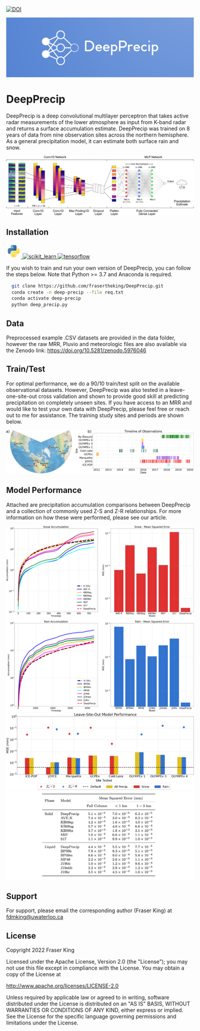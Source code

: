 [![DOI](https://zenodo.org/badge/DOI/10.5281/zenodo.5976046.svg)](https://doi.org/10.5281/zenodo.5976046)

![alt text](https://github.com/frasertheking/DeepPrecip/blob/main/images/logo.png)

# DeepPrecip

DeepPrecip is a deep convolutional multilayer perceptron that takes active radar measurements of the lower atmosphere as input from K-band radar and returns a surface accumulation estimate. DeepPrecip was trained on 8 years of data from nine observation sites across the northern hemisphere. As a general precipitation model, it can estimate both surface rain and snow.

![alt text](https://github.com/frasertheking/DeepPrecip/blob/main/images/structure.jpg)

## Installation

<p align="left"> <a href="https://www.python.org" target="_blank" rel="noreferrer"> <img src="https://raw.githubusercontent.com/devicons/devicon/master/icons/python/python-original.svg" alt="python" width="40" height="40"/> </a> <a href="https://scikit-learn.org/" target="_blank" rel="noreferrer"> <img src="https://upload.wikimedia.org/wikipedia/commons/0/05/Scikit_learn_logo_small.svg" alt="scikit_learn" width="40" height="40"/> </a> <a href="https://www.tensorflow.org" target="_blank" rel="noreferrer"> <img src="https://www.vectorlogo.zone/logos/tensorflow/tensorflow-icon.svg" alt="tensorflow" width="40" height="40"/> </a> </p>

If you wish to train and run your own version of DeepPrecip, you can follow the steps below. Note that Python >= 3.7 and Anaconda is required. 

```bash
  git clone https://github.com/frasertheking/DeepPrecip.git
  conda create -n deep-precip --file req.txt
  conda activate deep-precip
  python deep_precip.py
```

## Data

Preprocessed example .CSV datasets are provided in the data folder, however the raw MRR, Pluvio and meteorologic files are also available via the Zenodo link: 
https://doi.org/10.5281/zenodo.5976046

## Train/Test

For optimal performance, we do a 90/10 train/test split on the available observational datasets. However, DeepPrecip was also tested in a leave-one-site-out cross validation and shown to provide good skill at predicting precipitation on completely unseen sites. If you have access to an MRR and would like to test your own data with DeepPrecip, please feel free or reach out to me for assistance. The training study sites and periods are shown below.

![sites](https://github.com/frasertheking/DeepPrecip/blob/main/images/sites.jpg)

## Model Performance

Attached are precipitation accumulation comparisons between DeepPrecip and a collection of commonly used Z-S and Z-R relationships. For more information on how these were performed, please see our article.

![res1](https://github.com/frasertheking/DeepPrecip/blob/main/images/res1.png)
![res2](https://github.com/frasertheking/DeepPrecip/blob/main/images/res2.png)
![res2](https://github.com/frasertheking/DeepPrecip/blob/main/images/results.png)


## Support

For support, please email the corresponding author (Fraser King) at fdmking@uwaterloo.ca

## License 

Copyright 2022 Fraser King

Licensed under the Apache License, Version 2.0 (the "License"); you may not use this file except in compliance with the License. You may obtain a copy of the License at

  http://www.apache.org/licenses/LICENSE-2.0
   
Unless required by applicable law or agreed to in writing, software distributed under the License is distributed on an "AS IS" BASIS, WITHOUT WARRANTIES OR CONDITIONS OF ANY KIND, either express or implied. See the License for the specific language governing permissions and limitations under the License.
